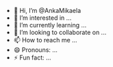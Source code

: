 - 👋 Hi, I’m @AnkaMikaela
- 👀 I’m interested in ...
- 🌱 I’m currently learning ...
- 💞️ I’m looking to collaborate on ...
- 📫 How to reach me ...
- 😄 Pronouns: ...
- ⚡ Fun fact: ...

<!---
AnkaMikaela/AnkaMikaela is a ✨ special ✨ repository because its `README.md` (this file) appears on your GitHub profile.
You can click the Preview link to take a look at your changes.
--->
